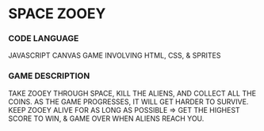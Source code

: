 # SPACE ZOOEY

### CODE LANGUAGE
JAVASCRIPT CANVAS GAME INVOLVING HTML, CSS, & SPRITES

### GAME DESCRIPTION
TAKE ZOOEY THROUGH SPACE, KILL THE ALIENS, AND COLLECT ALL THE COINS. AS THE GAME PROGRESSES, IT WILL GET HARDER TO SURVIVE. 
KEEP ZOOEY ALIVE FOR AS LONG AS POSSIBLE => GET THE HIGHEST SCORE TO WIN, & GAME OVER WHEN ALIENS REACH YOU.
